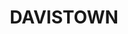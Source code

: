 ---
lastmod: '2025-04-06T06:05:20+00:00'
latitude: -33.482209
layout: suburb
longitude: 151.401999
postcode: '2251'
state: NSW
title: DAVISTOWN
url: /nsw/davistown/
---